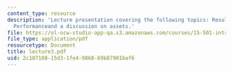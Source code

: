 ```yaml
---
content_type: resource
description: 'Lecture presentation covering the following topics: Results of Operating
  Performanceand a discussion on assets.'
file: https://ol-ocw-studio-app-qa.s3.amazonaws.com/courses/15-501-introduction-to-financial-and-managerial-accounting-spring-2004/2c10710815d31fe4986869b87901baf6_lecture3.pdf
file_type: application/pdf
resourcetype: Document
title: lecture3.pdf
uid: 2c107108-15d3-1fe4-9868-69b87901baf6
---
```

